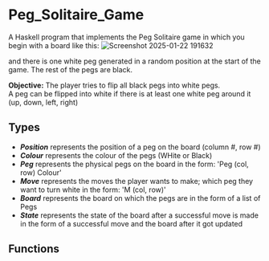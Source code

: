 # Peg_Solitaire_Game
A Haskell program that implements the Peg Solitaire game in which you begin with a board like this:
![Screenshot 2025-01-22 191632](https://github.com/user-attachments/assets/2e16c733-7467-4e58-8b5d-1f64aa42ea8a)

and there is one white peg generated in a random position at the start of the game. The rest of the pegs are black.

**Objective:** The player tries to flip all black pegs into white pegs.                            
A peg can be flipped into white if there is at least one white peg around it (up, down, left, right)
## Types
- **_Position_** represents the position of a peg on the board (column #, row #)
- **_Colour_** represents the colour of the pegs (WHite or Black)
- **_Peg_** represents the physical pegs on the board in the form: 'Peg (col, row) Colour'
- **_Move_** represents the moves the player wants to make; which peg they want to turn white in the form: 'M (col, row)'
- **_Board_** represents the board on which the pegs are in the form of a list of Pegs
- **_State_** represents the state of the board after a successful move is made in the form of a successful move and the board after it got updated

## Functions

